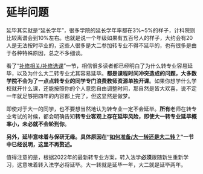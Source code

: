 # 延毕问题

延毕其实就是“延长学年”，很多学院的延长学年率都在3%~5%的样子，计科院则比较离谱会到10%左右。也就是说一个年级如果有五百号人的样子，大约会有20人是无法按时毕业的，这些人很多是大二参加转专业不得不延毕的，也有很多是由于各种特殊原因，总之不多细谈。

看了“[补修相关/补修选课](../补修相关/补修选课.md)”一节，相信很多读者都已经明白了为什么转专业容易延毕，以及为什么大二转专业尤其容易延毕。**都是课程时间冲突造成的问题，大多数学院不会为了一点点转专业的同学专门浪费教师资源单独开课**。如果你想学什么学校就开什么课，还能按照你的个人意愿自由调整时间，那自然是皆大欢喜，说不定一年就足够把四年的内容都上完了，但这显然是做梦。

即使对于大一的同学，也不要想当然地认为转专业一定不会延毕。**所有**老师在转专业考试的时候，都会明确告知**转专业客观上存在延毕风险，即使大一转专业延毕概率小，未必就不会轮到你**。

**另外，延毕意味着与保研无缘。具体原因在“[如何准备/大一转还是大二转？](../如何准备/大一转还是大二转？.md)”一节中已经说明，这里不再赘述。**

值得注意的是，根据2022年的最新转专业方案，转入法学**必须**跟随新生重新学习，这意味着转入法学必将延毕。大一转就是延毕一年，大二就是延毕两年。
